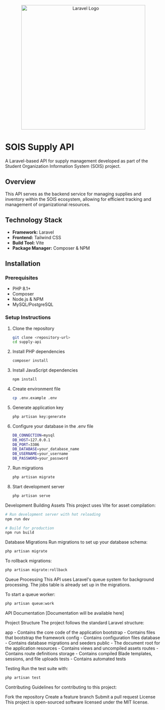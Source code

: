 <p align="center"><img src="https://raw.githubusercontent.com/laravel/art/master/logo-lockup/5%20SVG/2%20CMYK/1%20Full%20Color/laravel-logolockup-cmyk-red.svg" width="400" alt="Laravel Logo"></p>

# SOIS Supply API

A Laravel-based API for supply management developed as part of the Student Organization Information System (SOIS) project.

## Overview

This API serves as the backend service for managing supplies and inventory within the SOIS ecosystem, allowing for efficient tracking and management of organizational resources.

## Technology Stack

- **Framework:** Laravel
- **Frontend:** Tailwind CSS
- **Build Tool:** Vite
- **Package Manager:** Composer & NPM

## Installation

### Prerequisites

- PHP 8.1+
- Composer
- Node.js & NPM
- MySQL/PostgreSQL

### Setup Instructions

1. Clone the repository
   ```bash
   git clone <repository-url>
   cd supply-api
   ```
2. Install PHP dependencies
   ```bash  
   composer install
   ```
3. Install JavaScript dependencies
   ```bash
   npm install
   ```
4. Create environment file
   ```bash
   cp .env.example .env
   ```
5. Generate application key
   ```bash
   php artisan key:generate
   ```
6. Configure your database in the .env file
   ```bash
   DB_CONNECTION=mysql
   DB_HOST=127.0.0.1
   DB_PORT=3306
   DB_DATABASE=your_database_name
   DB_USERNAME=your_username
   DB_PASSWORD=your_password
   ```
7. Run migrations
   ```bash
   php artisan migrate
   ```
8. Start development server
   ```bash
   php artisan serve
   ```

Development 
Building Assets
This project uses Vite for asset compilation:

```bash
# Run development server with hot reloading
npm run dev

# Build for production
npm run build
```

Database Migrations
Run migrations to set up your database schema:

```bash
php artisan migrate
```

To rollback migrations:

```bash
php artisan migrate:rollback
```

Queue Processing
This API uses Laravel's queue system for background processing. The jobs table is already set up in the migrations.

To start a queue worker:

```bash
php artisan queue:work
```
API Documentation
[Documentation will be available here]

Project Structure
The project follows the standard Laravel structure:

app - Contains the core code of the application
bootstrap - Contains files that bootstrap the framework
config - Contains configuration files
database - Contains database migrations and seeders
public - The document root for the application
resources - Contains views and uncompiled assets
routes - Contains route definitions
storage - Contains compiled Blade templates, sessions, and file uploads
tests - Contains automated tests

Testing
Run the test suite with:

```bash
php artisan test
```

Contributing
Guidelines for contributing to this project:

Fork the repository
Create a feature branch
Submit a pull request
License
This project is open-sourced software licensed under the MIT license.
